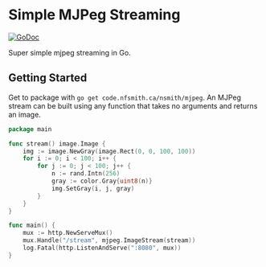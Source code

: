 # Simple MJPeg Streaming

[![GoDoc](https://godoc.org/github.com/gorilla/websocket?status.svg)](https://godoc.org/github.com/gorilla/websocket)

Super simple mjpeg streaming in Go.

## Getting Started

Get to package with `go get code.nfsmith.ca/nsmith/mjpeg`. An MJPeg stream
can be built using any function that takes no arguments and returns an image.

```go
package main

func stream() image.Image {
    img := image.NewGray(image.Rect(0, 0, 100, 100))
    for i := 0; i < 100; i++ {
        for j := 0; j < 100; j++ {
            n := rand.Intn(256)
            gray := color.Gray{uint8(n)}
            img.SetGray(i, j, gray)
        }
    }
}

func main() {
    mux := http.NewServeMux()
    mux.Handle("/stream", mjpeg.ImageStream(stream))
    log.Fatal(http.ListenAndServe(":8080", mux))
}
```
